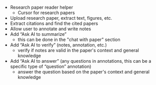 - Research paper reader helper
    - Cursor for research papers
- Upload research paper, extract text, figures, etc.
- Extract citations and find the cited papers
- Allow user to annotate and write notes
- Add “Ask AI to summarize”
    - this can be done in the "chat with paper" section
- Add “Ask AI to verify” (notes, annotation, etc.)
    - verify if notes are valid in the paper's context and general knowledge
- Add “Ask AI to answer” (any questions in annotations, this can be a specific type of “question” annotation)
    - answer the question based on the paper's context and general knowledge